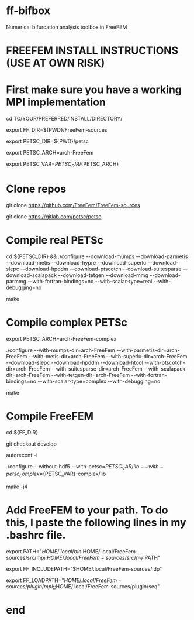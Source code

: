 # ff-bifbox
Numerical bifurcation analysis toolbox in FreeFEM

# FREEFEM INSTALL INSTRUCTIONS (USE AT OWN RISK)

# First make sure you have a working MPI implementation

cd TO/YOUR/PREFERRED/INSTALL/DIRECTORY/

export FF_DIR=${PWD}/FreeFem-sources

export PETSC_DIR=${PWD}/petsc

export PETSC_ARCH=arch-FreeFem

export PETSC_VAR=${PETSC_DIR}/${PETSC_ARCH}

# Clone repos

git clone https://github.com/FreeFem/FreeFem-sources

git clone https://gitlab.com/petsc/petsc

# Compile real PETSc

cd ${PETSC_DIR} && ./configure --download-mumps --download-parmetis --download-metis --download-hypre --download-superlu --download-slepc --download-hpddm --download-ptscotch --download-suitesparse --download-scalapack --download-tetgen --download-mmg --download-parmmg --with-fortran-bindings=no --with-scalar-type=real --with-debugging=no

make

# Compile complex PETSc

export PETSC_ARCH=arch-FreeFem-complex

./configure --with-mumps-dir=arch-FreeFem --with-parmetis-dir=arch-FreeFem --with-metis-dir=arch-FreeFem --with-superlu-dir=arch-FreeFem --download-slepc --download-hpddm --download-htool --with-ptscotch-dir=arch-FreeFem --with-suitesparse-dir=arch-FreeFem --with-scalapack-dir=arch-FreeFem --with-tetgen-dir=arch-FreeFem --with-fortran-bindings=no --with-scalar-type=complex --with-debugging=no

make

# Compile FreeFEM

cd ${FF_DIR}

git checkout develop

autoreconf -i

./configure --without-hdf5 --with-petsc=${PETSC_VAR}/lib --with-petsc_complex=${PETSC_VAR}-complex/lib

make -j4

# Add FreeFEM to your path. To do this, I paste the following lines in my .bashrc file.

export PATH="$HOME/.local/bin:$HOME/.local/FreeFem-sources/src/mpi:$HOME/.local/FreeFem-sources/src/nw:$PATH"

export FF_INCLUDEPATH="$HOME/.local/FreeFem-sources/idp"

export FF_LOADPATH="$HOME/.local/FreeFem-sources/plugin/mpi;;$HOME/.local/FreeFem-sources/plugin/seq"

# end
